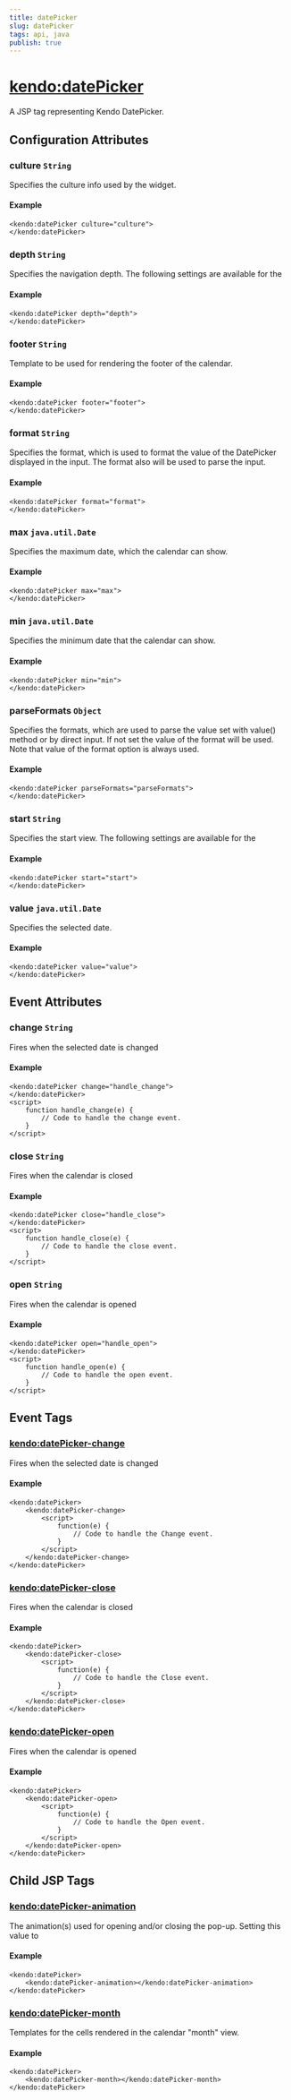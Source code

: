 ```yaml
---
title: datePicker
slug: datePicker
tags: api, java
publish: true
---
```


# <kendo:datePicker>
A JSP tag representing Kendo DatePicker.

## Configuration Attributes


### culture `String`

Specifies the culture info used by the widget.

#### Example
    <kendo:datePicker culture="culture">
    </kendo:datePicker>
    

### depth `String`

Specifies the navigation depth. The following
settings are available for the

#### Example
    <kendo:datePicker depth="depth">
    </kendo:datePicker>
    

### footer `String`

Template to be used for rendering the footer of the calendar.

#### Example
    <kendo:datePicker footer="footer">
    </kendo:datePicker>
    

### format `String`

Specifies the format, which is used to format the value of the DatePicker displayed in the input. The format also will be used to parse the input.

#### Example
    <kendo:datePicker format="format">
    </kendo:datePicker>
    

### max `java.util.Date`

Specifies the maximum date, which the calendar can show.

#### Example
    <kendo:datePicker max="max">
    </kendo:datePicker>
    

### min `java.util.Date`

Specifies the minimum date that the calendar can show.

#### Example
    <kendo:datePicker min="min">
    </kendo:datePicker>
    

### parseFormats `Object`

Specifies the formats, which are used to parse the value set with value() method or by direct input. If not set the value of the format will be used. Note that value of the format option is always used.

#### Example
    <kendo:datePicker parseFormats="parseFormats">
    </kendo:datePicker>
    

### start `String`

Specifies the start view.
The following settings are available for the

#### Example
    <kendo:datePicker start="start">
    </kendo:datePicker>
    

### value `java.util.Date`

Specifies the selected date.

#### Example
    <kendo:datePicker value="value">
    </kendo:datePicker>
    

## Event Attributes

### change `String`

Fires when the selected date is changed

#### Example
    <kendo:datePicker change="handle_change">
    </kendo:datePicker>
    <script>
        function handle_change(e) {
            // Code to handle the change event.
        }
    </script>

### close `String`

Fires when the calendar is closed

#### Example
    <kendo:datePicker close="handle_close">
    </kendo:datePicker>
    <script>
        function handle_close(e) {
            // Code to handle the close event.
        }
    </script>

### open `String`

Fires when the calendar is opened

#### Example
    <kendo:datePicker open="handle_open">
    </kendo:datePicker>
    <script>
        function handle_open(e) {
            // Code to handle the open event.
        }
    </script>


## Event Tags
  
### <kendo:datePicker-change>

Fires when the selected date is changed

#### Example
    <kendo:datePicker>
        <kendo:datePicker-change>
            <script>
                function(e) {
                    // Code to handle the Change event.
                }
            </script>
        </kendo:datePicker-change>
    </kendo:datePicker>
 
### <kendo:datePicker-close>

Fires when the calendar is closed

#### Example
    <kendo:datePicker>
        <kendo:datePicker-close>
            <script>
                function(e) {
                    // Code to handle the Close event.
                }
            </script>
        </kendo:datePicker-close>
    </kendo:datePicker>
 
### <kendo:datePicker-open>

Fires when the calendar is opened

#### Example
    <kendo:datePicker>
        <kendo:datePicker-open>
            <script>
                function(e) {
                    // Code to handle the Open event.
                }
            </script>
        </kendo:datePicker-open>
    </kendo:datePicker>
 

## Child JSP Tags

### [<kendo:datePicker-animation>](/api/wrappers/jsp/datepicker/animation)

The animation(s) used for opening and/or closing the pop-up. Setting this value to

#### Example

    <kendo:datePicker>
        <kendo:datePicker-animation></kendo:datePicker-animation>
    </kendo:datePicker>
 
### [<kendo:datePicker-month>](/api/wrappers/jsp/datepicker/month)

Templates for the cells rendered in the calendar "month" view.

#### Example

    <kendo:datePicker>
        <kendo:datePicker-month></kendo:datePicker-month>
    </kendo:datePicker>
    
